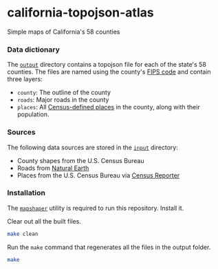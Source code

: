 # california-topojson-atlas

Simple maps of California's 58 counties

### Data dictionary

The [`output`](output/) directory contains a topojson file for each of the state's 58 counties. The files are named using the county's [FIPS code](https://en.wikipedia.org/wiki/Federal_Information_Processing_Standards) and contain three layers:

* `county`: The outline of the county
* `roads`: Major roads in the county
* `places`: All [Census-defined places](https://en.wikipedia.org/wiki/Census-designated_place) in the county, along with their population.

### Sources

The following data sources are stored in the [`input`](input/) directory:

* County shapes from the U.S. Census Bureau
* Roads from [Natural Earth](https://www.naturalearthdata.com/downloads/10m-cultural-vectors/roads/)
* Places from the U.S. Census Bureau via [Census Reporter](https://censusreporter.org/)

### Installation

The [`mapshaper`](https://github.com/mbloch/mapshaper) utility is required to run this repository. Install it.

Clear out all the built files.

```bash
make clean
```

Run the `make` command that regenerates all the files in the output folder.

```bash
make
```
